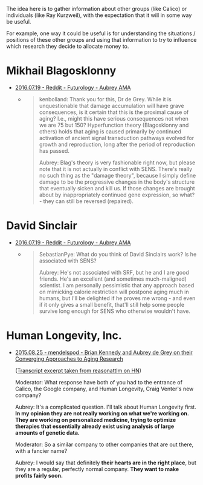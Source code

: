 The idea here is to gather information about other groups (like Calico) or individuals (like Ray Kurzweil), with the expectation that it will in some way be useful.

For example, one way it could be useful is for understanding the situations / positions of these other groups and using that information to try to influence which research they decide to allocate money to.


# Mikhail Blagosklonny
- [2016.07.19 - Reddit - Futurology - Aubrey AMA](https://www.reddit.com/r/Futurology/comments/4t65ay/aubrey_de_grey_ama_ask_about_the_quest_to_cure/d5g5egc/)
  - > kenbolland: Thank you for this, Dr de Grey. While it is unquestionable that damage accumulation will have grave consequences, is it certain that this is the proximal cause of aging? I.e., might this have serious consequences not when we are 75 but 150? Hyperfunction theory (Blagosklonny and others) holds that aging is caused primarily by continued activation of ancient signal transduction pathways evolved for growth and reproduction, long after the period of reproduction has passed.
    >
    > Aubrey: Blag's theory is very fashionable right now, but please note that it is not actually in conflict with SENS. There's really no such thing as the "damage theory", because I simply define damage to be the progressive changes in the body's structure that eventually sicken and kill us. If those changes are brought about by inappropriately continued gene expression, so what? - they can still be reversed (repaired).

# David Sinclair
- [2016.07.19 - Reddit - Futurology - Aubrey AMA](https://www.reddit.com/r/Futurology/comments/4t65ay/aubrey_de_grey_ama_ask_about_the_quest_to_cure/d5ikqdj/)
  - > SebastianPye: What do you think of David Sinclairs work? Is he associated with SENS?
    >
    > Aubrey: He's not associated with SRF, but he and I are good friends. He's an excellent (and sometimes much-maligned) scientist. I am personally pessimistic that any approach based on mimicking calorie restriction will postpone aging much in humans, but I'll be delighted if he proves me wrong - and even if it only gives a small benefit, that'll still help some people survive long enough for SENS who otherwise wouldn't have.


# Human Longevity, Inc.
- [2015.08.25 - mendelspod - Brian Kennedy and Aubrey de Grey on their Converging Approaches to Aging Research](https://mendelspod.com/podcasts/brian-kennedy-and-aubrey-de-grey-their-converging-approaches-aging-research/)

  ([Transcript excerpt taken from reasonattlm on HN](https://news.ycombinator.com/item?id=10809971))

  Moderator: What response have both of you had to the entrance of Calico, the Google company, and Human Longevity, Craig Venter's new company?
  
  Aubrey: It's a complicated question. I'll talk about Human Longevity first. **In my opinion they are not really working on what we're working on. They are working on personalized medicine, trying to optimize therapies that essentially already exist using analysis of large amounts of genetic data.**
  
  Moderator: So a similar company to other companies that are out there, with a fancier name?
  
  Aubrey: I would say that definitely **their hearts are in the right place**, but they are a regular, perfectly normal company. **They want to make profits fairly soon.**

